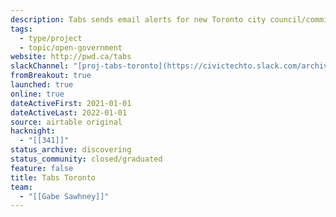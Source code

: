 ```yaml
---
description: Tabs sends email alerts for new Toronto city council/committee agenda items.
tags:
  - type/project
  - topic/open-government
website: http://pwd.ca/tabs
slackChannel: "[proj-tabs-toronto](https://civictechto.slack.com/archives/C01P1EV5F3J)"
fromBreakout: true
launched: true
online: true
dateActiveFirst: 2021-01-01
dateActiveLast: 2022-01-01
source: airtable original
hacknight:
  - "[[341]]"
status_archive: discovering
status_community: closed/graduated
feature: false
title: Tabs Toronto
team:
  - "[[Gabe Sawhney]]"
---
```

